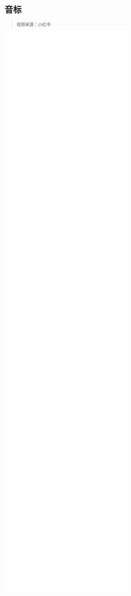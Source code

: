 # 音标

>视频来源：小红书

<iframe id="iframe" height=1850 width=80% frameborder=0 allowfullscreen="true" src="../../video/english.html"></iframe>
<script>
function iframeLoad() {
    console.log("加载")
    document.getElementById("iframe").height=0;
    document.getElementById("iframe").height=document.getElementById("iframe").contentWindow.document.body.scrollHeight + 30;
    console.log("结束")
}
window.onload = function () {
    setTimeout(() => {
        iframeLoad();
    }, 0);
}
</script>